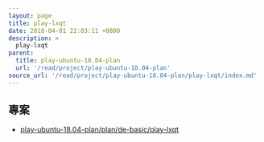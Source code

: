 ```yaml
---
layout: page
title: play-lxqt
date: 2018-04-01 22:03:11 +0800
description: >
  play-lxqt
parent:
  title: play-ubuntu-18.04-plan
  url: '/read/project/play-ubuntu-18.04-plan'
source_url: '/read/project/play-ubuntu-18.04-plan/play-lxqt/index.md'
---
```



## 專案

* [play-ubuntu-18.04-plan/plan/de-basic/play-lxqt](https://github.com/samwhelp/play-ubuntu-18.04-plan/tree/master/plan/de-basic/play-lxqt)
